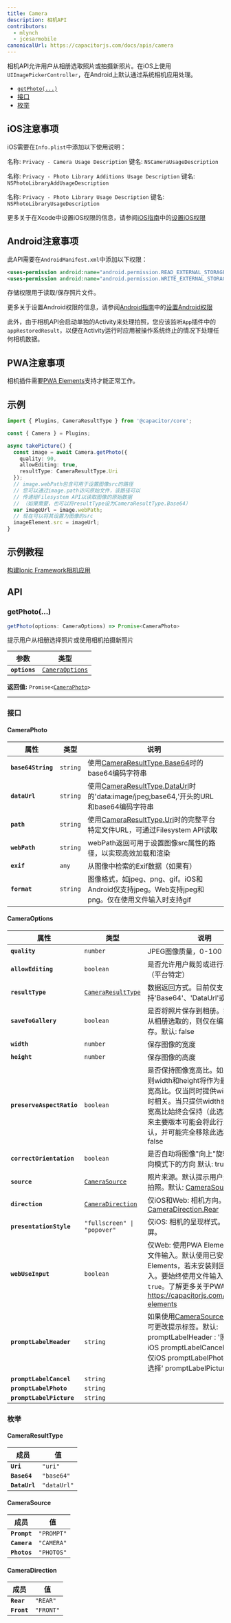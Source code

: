 ```yaml
---
title: Camera
description: 相机API
contributors:
  - mlynch
  - jcesarmobile
canonicalUrl: https://capacitorjs.com/docs/apis/camera
---
```


<plugin-platforms platforms="pwa,ios,android"></plugin-platforms>

相机API允许用户从相册选取照片或拍摄新照片。在iOS上使用`UIImagePickerController`，在Android上默认通过系统相机应用处理。

- [`getPhoto(...)`](#getphoto)
- [接口](#interfaces)
- [枚举](#enums)

## iOS注意事项

iOS需要在`Info.plist`中添加以下使用说明：

名称: `Privacy - Camera Usage Description`
键名: `NSCameraUsageDescription`

名称: `Privacy - Photo Library Additions Usage Description`
键名: `NSPhotoLibraryAddUsageDescription`

名称: `Privacy - Photo Library Usage Description`
键名: `NSPhotoLibraryUsageDescription`

更多关于在Xcode中设置iOS权限的信息，请参阅[iOS指南](/ios/index.md)中的[设置iOS权限](/ios/configuration.md)

## Android注意事项

此API需要在`AndroidManifest.xml`中添加以下权限：

```xml
<uses-permission android:name="android.permission.READ_EXTERNAL_STORAGE"/>
<uses-permission android:name="android.permission.WRITE_EXTERNAL_STORAGE" />
```

存储权限用于读取/保存照片文件。

更多关于设置Android权限的信息，请参阅[Android指南](/android/index.md)中的[设置Android权限](/android/configuration.md)

此外，由于相机API会启动单独的Activity来处理拍照，您应该监听`App`插件中的`appRestoredResult`，以便在Activity运行时应用被操作系统终止的情况下处理任何相机数据。

## PWA注意事项

相机插件需要[PWA Elements](/web/pwa-elements.mdx)支持才能正常工作。

## 示例

```typescript
import { Plugins, CameraResultType } from '@capacitor/core';

const { Camera } = Plugins;

async takePicture() {
  const image = await Camera.getPhoto({
    quality: 90,
    allowEditing: true,
    resultType: CameraResultType.Uri
  });
  // image.webPath包含可用于设置图像src的路径
  // 您可以通过image.path访问原始文件，该路径可以
  // 传递给Filesystem API以读取图像的原始数据
  // （如果需要，也可以将resultType设为CameraResultType.Base64）
  var imageUrl = image.webPath;
  // 现在可以将其设置为图像的src
  imageElement.src = imageUrl;
}
```

## 示例教程

[构建Ionic Framework相机应用](/guides/ionic-framework-app.md)

## API

### getPhoto(...)

```typescript
getPhoto(options: CameraOptions) => Promise<CameraPhoto>
```

提示用户从相册选择照片或使用相机拍摄新照片

| 参数          | 类型                                                    |
| ------------- | ------------------------------------------------------- |
| **`options`** | <code><a href="#cameraoptions">CameraOptions</a></code> |

**返回值:** <code>Promise&lt;<a href="#cameraphoto">CameraPhoto</a>&gt;</code>

---

### 接口

#### CameraPhoto

| 属性                | 类型                | 说明                                                                                                                                                                   |
| ------------------- | ------------------- | ---------------------------------------------------------------------------------------------------------------------------------------------------------------------- |
| **`base64String`**  | <code>string</code> | 使用<a href="#cameraresulttype">CameraResultType.Base64</a>时的base64编码字符串                                                                                        |
| **`dataUrl`**       | <code>string</code> | 使用<a href="#cameraresulttype">CameraResultType.DataUrl</a>时的'data:image/jpeg;base64,'开头的URL和base64编码字符串                                                   |
| **`path`**          | <code>string</code> | 使用<a href="#cameraresulttype">CameraResultType.Uri</a>时的完整平台特定文件URL，可通过Filesystem API读取                                                              |
| **`webPath`**       | <code>string</code> | webPath返回可用于设置图像src属性的路径，以实现高效加载和渲染                                                                                                           |
| **`exif`**          | <code>any</code>    | 从图像中检索的Exif数据（如果有）                                                                                                                                       |
| **`format`**        | <code>string</code> | 图像格式，如jpeg、png、gif。iOS和Android仅支持jpeg。Web支持jpeg和png。仅在使用文件输入时支持gif                                                                        |

#### CameraOptions

| 属性                       | 类型                                                          | 说明                                                                                                                                                                                                                                                                                                                                                                                                                                                         |
| -------------------------- | ------------------------------------------------------------- | ------------------------------------------------------------------------------------------------------------------------------------------------------------------------------------------------------------------------------------------------------------------------------------------------------------------------------------------------------------------------------------------------------------------------------------------------------------ |
| **`quality`**              | <code>number</code>                                           | JPEG图像质量，0-100                                                                                                                                                                                                                                                                                                                                                                                                                                          |
| **`allowEditing`**         | <code>boolean</code>                                          | 是否允许用户裁剪或进行小幅编辑（平台特定）                                                                                                                                                                                                                                                                                                                                                                                                                   |
| **`resultType`**           | <code><a href="#cameraresulttype">CameraResultType</a></code> | 数据返回方式。目前仅支持'Base64'、'DataUrl'或'Uri'                                                                                                                                                                                                                                                                                                                                                                                                           |
| **`saveToGallery`**        | <code>boolean</code>                                          | 是否将照片保存到相册。如果照片是从相册选取的，则仅在编辑后才会保存。默认: false                                                                                                                                                                                                                                                                                                                                                                              |
| **`width`**                | <code>number</code>                                           | 保存图像的宽度                                                                                                                                                                                                                                                                                                                                                                                                                                               |
| **`height`**               | <code>number</code>                                           | 保存图像的高度                                                                                                                                                                                                                                                                                                                                                                                                                                               |
| **`preserveAspectRatio`**  | <code>boolean</code>                                          | 是否保持图像宽高比。如果为true，则width和height将作为最大值并保持宽高比。仅当同时提供width和height时相关。当只提供width或height时，宽高比始终会保持（此选项无效）。未来主要版本可能会将此行为设为默认，并可能完全移除此选项。默认: false                                                                                                                                                                                                                        |
| **`correctOrientation`**   | <code>boolean</code>                                          | 是否自动将图像"向上"旋转以校正纵向模式下的方向 默认: true                                                                                                                                                                                                                                                                                                                                                                                                    |
| **`source`**               | <code><a href="#camerasource">CameraSource</a></code>         | 照片来源。默认提示用户选择相册或拍照。默认: <a href="#camerasource">CameraSource.Prompt</a>                                                                                                                                                                                                                                                                                                                                                                 |
| **`direction`**            | <code><a href="#cameradirection">CameraDirection</a></code>   | 仅iOS和Web: 相机方向。默认: <a href="#cameradirection">CameraDirection.Rear</a>                                                                                                                                                                                                                                                                                                                                                                             |
| **`presentationStyle`**    | <code>"fullscreen" \| "popover"</code>                        | 仅iOS: 相机的呈现样式。默认为全屏。                                                                                                                                                                                                                                                                                                                                                                                                                          |
| **`webUseInput`**          | <code>boolean</code>                                          | 仅Web: 使用PWA Element体验还是文件输入。默认使用已安装的PWA Elements，若未安装则回退到文件输入。要始终使用文件输入，设为`true`。了解更多关于PWA Elements: https://capacitorjs.com/docs/pwa-elements                                                                                                                                                                                                                                                          |
| **`promptLabelHeader`**    | <code>string</code>                                           | 如果使用<a href="#camerasource">CameraSource.Prompt</a>，可更改提示标签。默认: promptLabelHeader : '照片' // 仅iOS promptLabelCancel : '取消' // 仅iOS promptLabelPhoto : '从相册选择' promptLabelPicture : '拍照'                                                                                                                                                                                                                                             |
| **`promptLabelCancel`**    | <code>string</code>                                           |                                                                                                                                                                                                                                                                                                                                                                                                                                                              |
| **`promptLabelPhoto`**     | <code>string</code>                                           |                                                                                                                                                                                                                                                                                                                                                                                                                                                              |
| **`promptLabelPicture`**   | <code>string</code>                                           |                                                                                                                                                                                                                                                                                                                                                                                                                                                              |

### 枚举

#### CameraResultType

| 成员          | 值                     |
| ------------- | ---------------------- |
| **`Uri`**     | <code>"uri"</code>     |
| **`Base64`**  | <code>"base64"</code>  |
| **`DataUrl`** | <code>"dataUrl"</code> |

#### CameraSource

| 成员         | 值                    |
| ------------ | --------------------- |
| **`Prompt`** | <code>"PROMPT"</code> |
| **`Camera`** | <code>"CAMERA"</code> |
| **`Photos`** | <code>"PHOTOS"</code> |

#### CameraDirection

| 成员        | 值                   |
| ----------- | -------------------- |
| **`Rear`**  | <code>"REAR"</code>  |
| **`Front`** | <code>"FRONT"</code> |